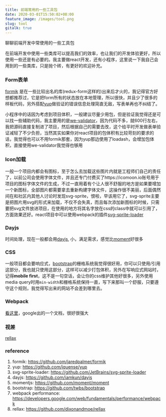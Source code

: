 ```yaml
---
title: 前端常用的一些工具包
date: 2020-03-01T15:50:02+08:00
feature_image: /images/tool.png
slug: tool
gitalk: true
---
```


聊聊前端开发中常使用的一些工具包
<!--more-->

在前端开发中使用一些类库可以提高我们的效率，也让我们的开发体验更好，所以使用一些还是有必要的。我主要做react开发，还有小程序，这里说一下我自己会用到的一些类库，只是抛个砖，有更好的欢迎补充。

### Form表单

[formik](https://github.com/jaredpalmer/formik)
是在一些比较出名的库(redux-form这样的)出来后才火的，我记得官方好想都推荐过，它是把form所有的状态放在本地管理，所以很快，并且少了很多的样板代码，另外搭配[yup](https://github.com/jquense/yup)做验证的错误信息处理简直无敌，写表单再也不纠结了。

小程序中的话因为考虑到项目体积，一般建议尽量少用包，但是验证我觉得还是可以找一些辅助代码，我主要用的是[we-validator](https://github.com/ChanceYu/we-validator)，因为代码不多，就600行左右，我把源码直接复制进了项目，然后根据自己的需要去改，这个给平时开发做表单验证减轻了不少负担，当然其实如果你对react项目的包体积有比较苛刻的要求的话，我觉得也可以不用formik那套，因为yup那边使用了loadash，会增加包体积，直接使用we-validator我觉得也够用

### Icon加载
一般一个项目内都会有图标，至于怎么去加载这些图片内就是工程师们自己的责任了，以前公司会使用字体文件，并且还专门付费买了https://icomoon.io账号用于项目的图标字体文件的生成，不过一直用着有个让人很不舒服的地方是如果要增加一个新图标，全部图片都需要拿去重新构建字体文件，这操作很不美丽，后面偶然间在和社区内其他人讨论时发现svg-sprite，恨啦，早该用它了，svg-sprite主要是把图片用svg的形式来加载，不仅不会失真，而且每次添加新图标的时候，只需要把svg文件放进项目，在使用的地方将其名字放在css的class中就可以引用了，方面效果还好。react项目中可以使用webpack的插件[svg-sprite-loader](https://github.com/JetBrains/svg-sprite-loader)

### Dayjs
时间处理，现在一般都会用[dayjs](https://github.com/iamkun/dayjs), 小，满足需求，感觉比[moment](https://github.com/moment/moment)好很多

### CSS
一般项目都会要响应式，[bootstrap](https://github.com/twbs/bootstrap)的栅格系统我觉得很好用，你可以只使用/引用这部分，我也就只使用这部分，这样可以减少打包体积，另外在写响应式网站时，记得**mobile first**，这不是一句空话，会让你的css维护其他好很多，另外使用media query时用`min-width`和栅格系统保持一直，写下来那叫一个舒服，只要遵守这个规则，我觉得写出来的网站不会差到哪里去。

### Webpack
[看这里](https://developers.google.com/web/fundamentals/performance/webpack)，google出的一个文档，很好很强大

### 视差
[rellax](https://github.com/dixonandmoe/rellax)

### reference

1. formik: https://github.com/jaredpalmer/formik
2. yup: https://github.com/jquense/yup
3. svg-sprite-loader: https://github.com/JetBrains/svg-sprite-loader
4. dayjs: https://github.com/iamkun/dayjs
5. momentjs: https://github.com/moment/moment
5. bootstrap: https://github.com/twbs/bootstrap
5. webpack performance: https://developers.google.com/web/fundamentals/performance/webpack
6. rellax: https://github.com/dixonandmoe/rellax
